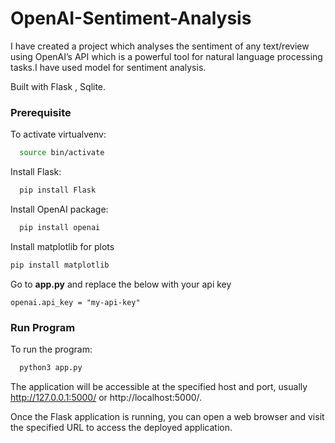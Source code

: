 # OpenAI-Sentiment-Analysis
I have created a project which analyses the sentiment of any text/review using OpenAI’s API which is a powerful tool for natural language processing tasks.I have used model for sentiment analysis.

Built with Flask , Sqlite.



### Prerequisite
To activate virtualvenv:

```bash
  source bin/activate
```

Install Flask:
```bash
  pip install Flask
```
Install OpenAI package:
```bash
  pip install openai 
```
Install matplotlib for plots
```bash
pip install matplotlib 
```     

Go to **app.py** and replace the below with your api key

```python3
openai.api_key = "my-api-key" 
```

### Run Program
To run the program:
```bash
  python3 app.py
```
The application will be accessible at the specified host and port, usually http://127.0.0.1:5000/ or http://localhost:5000/.

Once the Flask application is running, you can open a web browser and visit the specified URL to access the deployed application.








